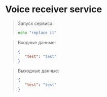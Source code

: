 # Voice receiver service

> Запуск сервиса:
>```bash
>echo "replace it"
>```

> Входные данные:
>```json
>{
>    "test": "test"
>}
>```

> Выходные данные: 
>
>```json
>{
>    "test": "test"
>}
>```